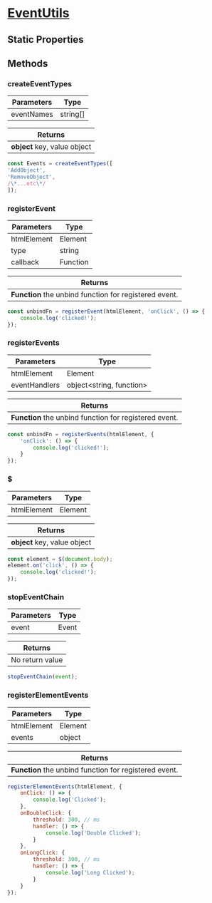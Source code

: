 # [EventUtils](../README.md)

## Static Properties

## Methods

### **createEventTypes**

| Parameters | Type |
|------------|------|
| eventNames | string[] |

| Returns |
|---------|
| **object** key, value object |

```js
const Events = createEventTypes([
'AddObject',
'RemoveObject',
/\*...etc\*/
]);
```

### **registerEvent**

| Parameters | Type |
|------------|------|
| htmlElement | Element |
| type | string |
| callback | Function |

| Returns |
|---------|
| **Function** the unbind function for registered event. |

```js
const unbindFn = registerEvent(htmlElement, 'onClick', () => {
	console.log('clicked!');
});
```

### **registerEvents**

| Parameters | Type |
|------------|------|
| htmlElement | Element |
| eventHandlers | object<string, function> |

| Returns |
|---------|
| **Function** the unbind function for registered event. |

```js
const unbindFn = registerEvents(htmlElement, {
	'onClick': () => {
		console.log('clicked!');
	}
});
```

### **$**

| Parameters | Type |
|------------|------|
| htmlElement | Element |

| Returns |
|---------|
| **object** key, value object |

```js
const element = $(document.body);
element.on('click', () => {
	console.log('clicked!');
});
```

### **stopEventChain**

| Parameters | Type |
|------------|------|
| event | Event |

| Returns |
|---------|
| No return value |

```js
stopEventChain(event);
```

### **registerElementEvents**

| Parameters | Type |
|------------|------|
| htmlElement | Element |
| events | object |

| Returns |
|---------|
| **Function** the unbind function for registered event. |

```js
registerElementEvents(htmlElement, {
	onClick: () => {
		console.log('Clicked');
	},
	onDoubleClick: {
		threshold: 300, // ms
		handler: () => {
			console.log('Double Clicked');
		}
	},
	onLongClick: {
		threshold: 300, // ms
		handler: () => {
			console.log('Long Clicked');
		}
	}
});
```
